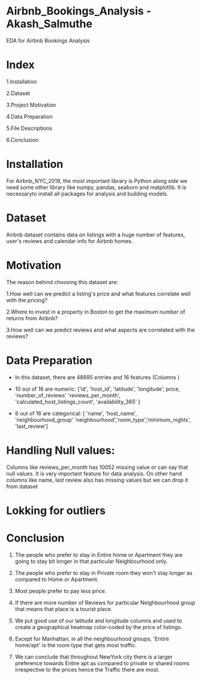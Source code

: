 # Airbnb_Bookings_Analysis - Akash_Salmuthe
EDA for Airbnb Bookings Analysis

# Index
1.Installation

2.Dataset

3.Project Motivation

4.Data Preparation

5.File Descriptions

6.Conclusion

# Installation
For Airbnb_NYC_2019, the most important library is Python along side we need some other library like numpy, pandas, seaborn and matplotlib. It is necessaryto install all packages for analysis and building models.

# Dataset
Airbnb dataset contains data on listings with a huge number of features, user's reviews and calendar info for Airbnb homes.

# Motivation
The reason behind choosing this dataset are:

1.How well can we predict a listing's price and what features correlate well with the pricing?

2.Where to invest in a property in Boston to get the maximum number of returns from Airbnb?

3.How well can we predict reviews and what aspects are correlated with the reviews?

# Data Preparation
* In this dataset, there are 48895 entries and 16 features (Columns )
* 10 out of 16 are numeric:
  ['id', 'host_id', 'latitude', 'longitude', price, 'number_of_reviews' 'reviews_per_month', 'calculated_host_listings_count', 'availability_365' ]

* 6 out of 16 are categorical: [ 'name', 'host_name', 'neighbourhood_group' 'neighbourhood','room_type','minimum_nights', 'last_review']


# Handling Null values: 
Columns like reviews_per_month has 10052 missing value or can say that null values. It is very important feature for data analysis. On other hand columns like name, last review also has missing values but we can drop it from dataset

# Lokking for outliers

# Conclusion

1. The people who prefer to stay in Entire home or  Apartment they are going to stay bit longer in that particular Neighbourhood only.

2. The people who prefer to stay in Private room they won't stay longer as compared to Home or Apartment.

3. Most people prefer to pay less price.

4. If there are more number of Reviews for particular Neighbourhood group that means that place is a tourist place.

5. We put good use of our latitude and longitude columns and used to create a geographical heatmap color-coded by the price of listings.

6. Except for Manhattan, in all the neighbourhood groups, 'Entire home/apt' is the room type that gets most traffic.


7. We can conclude that throughout NewYork city there is a larger preference towards Entire apt as compared to private or shared rooms irrespective to the prices hence the Traffic there are most.


